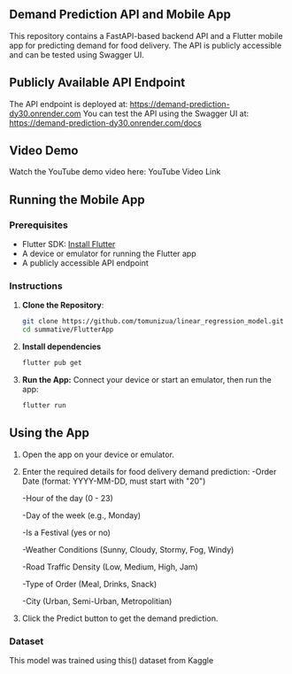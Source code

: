 ## Demand Prediction API and Mobile App
This repository contains a FastAPI-based backend API and a Flutter mobile app for predicting demand for food delivery. The API is publicly accessible and can be tested using Swagger UI.

## Publicly Available API Endpoint
The API endpoint is deployed at: https://demand-prediction-dy30.onrender.com 
You can test the API using the Swagger UI at: https://demand-prediction-dy30.onrender.com/docs 

## Video Demo
Watch the YouTube demo video here: YouTube Video Link

## Running the Mobile App

### Prerequisites

- Flutter SDK: [Install Flutter](https://flutter.dev/docs/get-started/install)
- A device or emulator for running the Flutter app
- A publicly accessible API endpoint

### Instructions

1. **Clone the Repository**:
   ```bash
   git clone https://github.com/tomunizua/linear_regression_model.git
   cd summative/FlutterApp
   
2. **Install dependencies**
   ```bash
   flutter pub get

3. **Run the App:**
Connect your device or start an emulator, then run the app:
   ```bash
   flutter run

## Using the App
1. Open the app on your device or emulator.

2. Enter the required details for food delivery demand prediction:
    -Order Date (format: YYYY-MM-DD, must start with "20")
   
    -Hour of the day (0 - 23)
   
    -Day of the week (e.g., Monday)
   
    -Is a Festival (yes or no)
   
    -Weather Conditions (Sunny, Cloudy, Stormy, Fog, Windy)
   
    -Road Traffic Density (Low, Medium, High, Jam)
   
    -Type of Order (Meal, Drinks, Snack)
   
    -City (Urban, Semi-Urban, Metropolitian)
   
3. Click the Predict button to get the demand prediction.

### Dataset
This model was trained using this() dataset from Kaggle 
